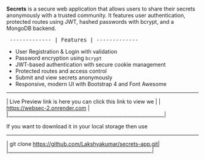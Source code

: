 **Secrets** is a secure web application that allows users to share their secrets anonymously with a trusted community. It features user authentication, protected routes using JWT, hashed passwords with bcrypt, and a MongoDB backend.

<pre> ------------- | Features | ------------- </pre>
- User Registration & Login with validation
-  Password encryption using `bcrypt`
-  JWT-based authentication with secure cookie management
-  Protected routes and access control
-  Submit and view secrets anonymously
-  Responsive, modern UI with Bootstrap 4 and Font Awesome

 ________________________________________________________________
|   Live Preview link is here you can click this link to view we |
|   https://websec-2.onrender.com                                |
|________________________________________________________________|

If you want to download it in your local storage then use
   ___________________________________________________________
  |  git clone https://github.com/Lakshyakumar/secrets-app.git|
  |___________________________________________________________|
